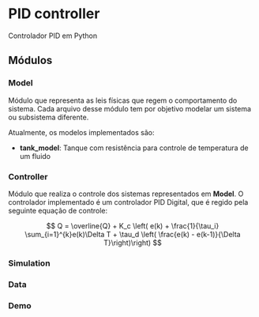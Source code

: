 # PID controller

Controlador PID em Python

## Módulos

### Model

Módulo que representa as leis físicas que regem o comportamento do sistema. 
Cada arquivo desse módulo tem por objetivo modelar um sistema ou subsistema diferente.

Atualmente, os modelos implementados são:

- **tank_model**: Tanque com resistência para controle de temperatura de um fluido

### Controller

Módulo que realiza o controle dos sistemas representados em **Model**. 
O controlador implementado é um controlador PID Digital, que é regido pela seguinte 
equação de controle:


$$
 Q = \overline{Q} + K_c \left( e(k) + \frac{1}{\tau_i} \sum_{i=1}^{k}e(k)\Delta T + \tau_d \left( \frac{e(k) - e(k-1)}{\Delta T}\right)\right)
$$

### Simulation

### Data

### Demo